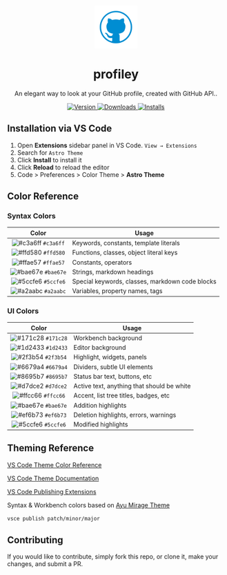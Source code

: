 <p align="center">
  <img alt="Profiley Logo" src="assets/icon.png" width="100" />
</p>
<h1 align="center">
  profiley
</h1>
<p align="center">
  An elegant way to look at your GitHub profile, created with GitHub API.</a>.
</p>
<p align="center">
  <a href="https://marketplace.visualstudio.com/items?itemName=Astro.Astro">
    <img alt="Version" src="https://img.shields.io/visual-studio-marketplace/v/Astro.Astro" />
  </a>
  <a href="https://marketplace.visualstudio.com/items?itemName=Astro.Astro">
    <img alt="Downloads" src="https://img.shields.io/visual-studio-marketplace/d/Astro.Astro" />
  </a>
  <a href="https://marketplace.visualstudio.com/items?itemName=Astro.Astro">
    <img alt="Installs" src="https://img.shields.io/visual-studio-marketplace/i/Astro.Astro" />
  </a>
</p>

## Installation via VS Code

1. Open **Extensions** sidebar panel in VS Code. `View → Extensions`
2. Search for `Astro Theme`
3. Click **Install** to install it
4. Click **Reload** to reload the editor
5. Code > Preferences > Color Theme > **Astro Theme**

## Color Reference

### Syntax Colors

|                               Color                                | Usage                                           |
| :----------------------------------------------------------------: | ----------------------------------------------- |
| ![#c3a6ff](https://via.placeholder.com/10/c3a6ff?text=+) `#c3a6ff` | Keywords, constants, template literals          |
| ![#ffd580](https://via.placeholder.com/10/ffd580?text=+) `#ffd580` | Functions, classes, object literal keys         |
| ![#ffae57](https://via.placeholder.com/10/ffae57?text=+) `#ffae57` | Constants, operators                            |
| ![#bae67e](https://via.placeholder.com/10/bae67e?text=+) `#bae67e` | Strings, markdown headings                      |
| ![#5ccfe6](https://via.placeholder.com/10/5ccfe6?text=+) `#5ccfe6` | Special keywords, classes, markdown code blocks |
| ![#a2aabc](https://via.placeholder.com/10/a2aabc?text=+) `#a2aabc` | Variables, property names, tags                 |

### UI Colors

|                               Color                                | Usage                                      |
| :----------------------------------------------------------------: | ------------------------------------------ |
| ![#171c28](https://via.placeholder.com/10/171c28?text=+) `#171c28` | Workbench background                       |
| ![#1d2433](https://via.placeholder.com/10/1d2433?text=+) `#1d2433` | Editor background                          |
| ![#2f3b54](https://via.placeholder.com/10/2f3b54?text=+) `#2f3b54` | Highlight, widgets, panels                 |
| ![#6679a4](https://via.placeholder.com/10/6679a4?text=+) `#6679a4` | Dividers, subtle UI elements               |
| ![#8695b7](https://via.placeholder.com/10/8695b7?text=+) `#8695b7` | Status bar text, buttons, etc              |
| ![#d7dce2](https://via.placeholder.com/10/d7dce2?text=+) `#d7dce2` | Active text, anything that should be white |
| ![#ffcc66](https://via.placeholder.com/10/ffcc66?text=+) `#ffcc66` | Accent, list tree titles, badges, etc      |
| ![#bae67e](https://via.placeholder.com/10/bae67e?text=+) `#bae67e` | Addition highlights                        |
| ![#ef6b73](https://via.placeholder.com/10/ef6b73?text=+) `#ef6b73` | Deletion highlights, errors, warnings      |
| ![#5ccfe6](https://via.placeholder.com/10/5ccfe6?text=+) `#5ccfe6` | Modified highlights                        |

## Theming Reference

[VS Code Theme Color Reference](https://code.visualstudio.com/docs/getstarted/theme-color-reference)

[VS Code Theme Documentation](https://code.visualstudio.com/docs/extensions/themes-snippets-colorizers)

[VS Code Publishing Extensions](https://code.visualstudio.com/docs/extensions/publish-extension)

Syntax & Workbench colors based on [Ayu Mirage Theme](https://github.com/teabyii/vscode-ayu)

```bash
vsce publish patch/minor/major
```

## Contributing

If you would like to contribute, simply fork this repo, or clone it, make your changes, and submit a PR.

